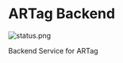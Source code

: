# ARTag Backend
![status.png](https://circleci.com/gh/ARX-SKE12/ARTag-Backend.png?style=shield&circle-token=735b093f5088db4d2505aa6bd2bce32101484991)

Backend Service for ARTag
